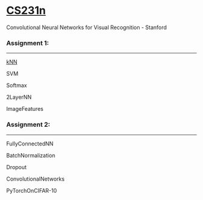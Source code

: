 # [CS231n](http://cs231n.stanford.edu/)
Convolutional Neural Networks for Visual Recognition - Stanford 

### Assignment 1:
-----------------
[kNN](google.ca)

SVM

Softmax

2LayerNN

ImageFeatures


### Assignment 2:
-----------------
FullyConnectedNN

BatchNormalization

Dropout

ConvolutionalNetworks

PyTorchOnCIFAR-10
